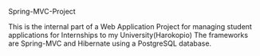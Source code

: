 Spring-MVC-Project

This is the internal part of a Web Application Project for managing student applications for Internships to my University(Harokopio)
The frameworks are Spring-MVC and Hibernate using a PostgreSQL database.
